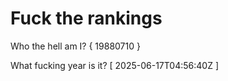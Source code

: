 # Fuck the rankings

Who the hell am I?
{ 19880710 }

What fucking year is it?
[ 2025-06-17T04:56:40Z ]
